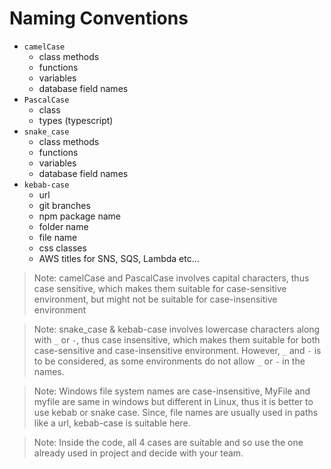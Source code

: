 # Naming Conventions

- `camelCase`
  - class methods
  - functions
  - variables
  - database field names
- `PascalCase`
  - class
  - types (typescript)
- `snake_case`
  - class methods
  - functions
  - variables
  - database field names
- `kebab-case` 
  - url
  - git branches
  - npm package name
  - folder name
  - file name
  - css classes
  - AWS titles for SNS, SQS, Lambda etc...

> Note: camelCase and PascalCase involves capital characters, thus case sensitive, which makes them suitable for case-sensitive environment, but might not be suitable for case-insensitive environment

> Note: snake_case & kebab-case involves lowercase characters along with `_` or `-`, thus case insensitive, which makes them suitable for both case-sensitive and case-insensitive environment. However, `_` and `-` is to be considered, as some environments do not allow `_` or `-` in the names.

> Note: Windows file system names are case-insensitive, MyFile and myfile are same in windows but different in Linux, thus it is better to use kebab or snake case. Since, file names are usually used in paths like a url, kebab-case is suitable here.

> Note: Inside the code, all 4 cases are suitable and so use the one already used in project and decide with your team.